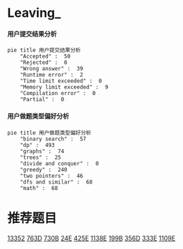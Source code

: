 # Leaving_

<!-- tabs:start -->



#### **用户提交结果分析**

```mermaid
pie title 用户提交结果分析
    "Accepted" :  50
    "Rejected" :  0
    "Wrong answer" :  39
    "Runtime error" :  2
    "Time limit exceeded" :  0
    "Memory limit exceeded" :  9
    "Compilation error" :  0
    "Partial" :  0
```

#### **用户做题类型偏好分析**

```mermaid
pie title 用户做题类型偏好分析
    "binary search" :  57
    "dp" :  493
    "graphs" :  74
    "trees" :  25
    "divide and conquer" :  0
    "greedy" :  240
    "two pointers" :  46
    "dfs and similar" :  68
    "math" :  68
```



<!-- tabs:end -->
# 推荐题目
[13352](https://codeforces.com/contest/1335/problem/2)
[763D](https://codeforces.com/contest/763/problem/D)
[730B](https://codeforces.com/contest/730/problem/B)
[24E](https://codeforces.com/contest/24/problem/E)
[425E](https://codeforces.com/contest/425/problem/E)
[1138E](https://codeforces.com/contest/1138/problem/E)
[199B](https://codeforces.com/contest/199/problem/B)
[356D](https://codeforces.com/contest/356/problem/D)
[333E](https://codeforces.com/contest/333/problem/E)
[1109E](https://codeforces.com/contest/1109/problem/E)
